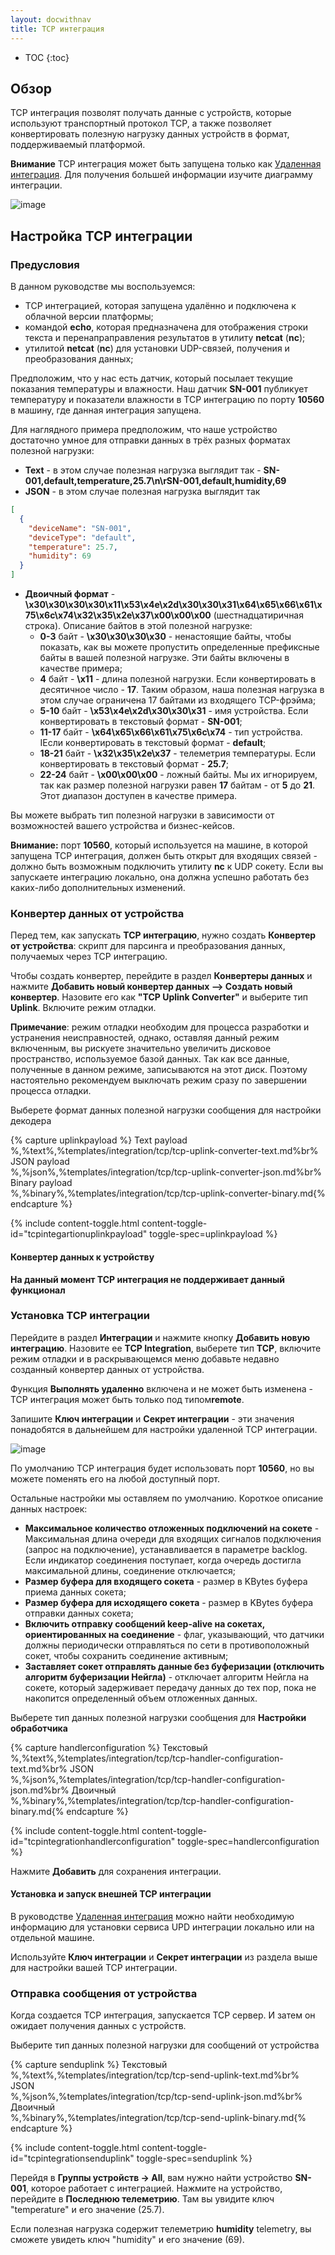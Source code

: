 ```yaml
---
layout: docwithnav
title: TCP интеграция
---
```


* TOC
{:toc}

## Обзор

TCP интеграция позволят получать данные с устройств, которые используют транспортный протокол TCP, а также позволяет конвертировать полезную нагрузку данных устройств в формат, поддерживаемый платформой.


**Внимание** TCP интеграция может быть запущена только как [Удаленная интеграция](/docs/user-guide/integrations/remote-integrations).
Для получения большей информации изучите диаграмму интеграции.

![image](/images/user-guide/integrations/tcp-integration.svg)

## Настройка TCP интеграции

### Предусловия

В данном руководстве мы воспользуемся:

 - TCP интеграцией, которая запущена удалённо и подключена к облачной версии платформы;
 - командой **echo**, которая предназначена для отображения строки текста и перенапраправления результатов в утилиту **netcat** (**nc**);
 - утилитой **netcat** (**nc**) для установки UDP-связей, получения и преобразования данных;    

Предположим, что у нас есть датчик, который посылает текущие показания температуры и влажности.
Наш датчик **SN-001** публикует температуру и показатели влажности в TCP интеграцию по порту **10560** в машину, где данная интеграция запущена.

Для наглядного примера предположим, что наше устройство достаточно умное для отправки данных в трёх разных форматах полезной нагрузки:
 - **Text** - в этом случае полезная нагрузка выглядит так - **SN-001,default,temperature,25.7\n\rSN-001,default,humidity,69**
 - **JSON** - в этом случае полезная нагрузка выглядит так
 
```json
[
  {
    "deviceName": "SN-001",
    "deviceType": "default",
    "temperature": 25.7,
    "humidity": 69
  }
]
```
 - **Двоичный формат** - **\x30\x30\x30\x30\x11\x53\x4e\x2d\x30\x30\x31\x64\x65\x66\x61\x75\x6c\x74\x32\x35\x2e\x37\x00\x00\x00** (шестнадцатиричная строка). 
 Описание байтов в этой полезной нагрузке:
    - **0-3** байт - **\x30\x30\x30\x30** - ненастоящие байты, чтобы показать, как вы можете пропустить определенные префиксные байты в вашей полезной нагрузке. Эти байты включены в качестве примера;
    - **4** байт - **\x11** - длина полезной нагрузки. Если конвертировать в десятичное число - **17**. Таким образом, наша полезная нагрузка в этом случае ограничена 17 байтами из входящего TCP-фрэйма;
    - **5-10** байт - **\x53\x4e\x2d\x30\x30\x31** - имя устройства. Если конвертировать в текстовый формат - **SN-001**;
    - **11-17** байт - **\x64\x65\x66\x61\x75\x6c\x74** - тип устройства. IЕсли конвертировать в текстовый формат - **default**;
    - **18-21** байт - **\x32\x35\x2e\x37** - телеметрия температуры. Если конвертировать в текстовый формат - **25.7**;
    - **22-24** байт - **\x00\x00\x00** - ложный байты. Мы их игнорируем, так как размер полезной нагрузки равен **17** байтам - от **5** до **21**. Этот диапазон доступен в качестве примера.
    
Вы можете выбрать тип полезной нагрузки в зависимости от возможностей вашего устройства и бизнес-кейсов.
 
 **Внимание:** порт **10560**, который используется на машине, в которой запущена TCP интеграция, должен быть открыт для входящих связей - должно быть возможным подключить утилиту **nc** к UDP сокету.
Если вы запускаете интеграцию локально, она должна успешно работать без каких-либо дополнительных изменений.

### Конвертер данных от устройства

Перед тем, как запускать **TCP интеграцию**, нужно создать **Конвертер от устройства**: скрипт для парсинга и преобразования данных, получаемых через TCP интеграцию.

Чтобы создать конвертер, перейдите в раздел **Конвертеры данных** и нажмите **Добавить новый конвертер данных —> Создать новый конвертер**.
Назовите его как **"TCP Uplink Converter"** и выберите тип **Uplink**. Включите режим отладки.

**Примечание**: режим отладки необходим для процесса разработки и устранения неисправностей, однако, оставляя данный режим включенным, вы рискуете значительно увеличить дисковое пространство, используемое базой данных. Так как все данные, полученные в данном режиме, записываются на этот диск. Поэтому настоятельно рекомендуем выключать режим сразу по завершении процесса отладки.

Выберете формат данных полезной нагрузки сообщения для настройки декодера

{% capture uplinkpayload %}
Text payload<br/>%,%text%,%templates/integration/tcp/tcp-uplink-converter-text.md%br%
JSON payload<br/>%,%json%,%templates/integration/tcp/tcp-uplink-converter-json.md%br%
Binary payload<br/>%,%binary%,%templates/integration/tcp/tcp-uplink-converter-binary.md{% endcapture %}

{% include content-toggle.html content-toggle-id="tcpintegartionuplinkpayload" toggle-spec=uplinkpayload %}

#### Конвертер данных к устройству

**На данный момент TCP интеграция не поддерживает данный функционал**

### Установка TCP интеграции

Перейдите в раздел **Интеграции** и нажмите кнопку **Добавить новую интеграцию**. Назовите ее **TCP Integration**, выберете тип **TCP**, включите режим отладки и в раскрывающемся меню добавьте недавно созданный конвертер данных от устройства.

Функция **Выполнять удаленно** включена и не может быть изменена - TCP интеграция может быть только под типом**remote**.

Запишите **Ключ интеграции** и **Секрет интеграции** - эти значения понадобятся в дальнейшем для настройки удаленной TCP интеграции.

![image](/images/user-guide/integrations/tcp/tcp-integration-setup.png)

По умолчанию TCP интеграция будет использовать порт **10560**, но вы можете поменять его на любой доступный порт. 

Остальные настройки мы оставляем по умолчанию. Короткое описание данных настроек:
- **Максимальное количество отложенных подключений на сокете** - Максимальная длина очереди для входящих сигналов подключения (запрос на подключение), устанавливается в параметре backlog. Если индикатор соединения поступает, когда очередь достигла максимальной длины, соединение отключается;
- **Размер буфера для входящего сокета** - размер в KBytes буфера приема данных сокета;
- **Размер буфера для исходящего сокета** - размер в KBytes буфера отправки данных сокета;
- **Включить отправку сообщений keep-alive на сокетах, ориентированных на соединение** - флаг, указывающий, что датчики должны периодически отправляться по сети в противоположный сокет, чтобы сохранить соединение активным;
- **Заставляет сокет отправлять данные без буферизации (отключить алгоритм буферизации Нейгла)** - отключает алгоритм Нейгла на сокете, который задерживает передачу данных до тех пор, пока не накопится определенный объем отложенных данных.

Выберете тип данных полезной нагрузки сообщения для **Настройки обработчика**

{% capture handlerconfiguration %}
Текстовый<br/>%,%text%,%templates/integration/tcp/tcp-handler-configuration-text.md%br%
JSON<br/>%,%json%,%templates/integration/tcp/tcp-handler-configuration-json.md%br%
Двоичный<br/>%,%binary%,%templates/integration/tcp/tcp-handler-configuration-binary.md{% endcapture %}

{% include content-toggle.html content-toggle-id="tcpintegrationhandlerconfiguration" toggle-spec=handlerconfiguration %}

Нажмите **Добавить** для сохранения интеграции.

#### Установка и запуск внешней TCP интеграции

В руководстве [Удаленная интеграция](/docs/user-guide/integrations/remote-integrations) можно найти необходимую информацию для установки сервиса UPD интеграции локально или на отдельной машине.

Используйте **Ключ интеграции** и **Секрет интеграции** из раздела выше для настройки вашей TCP интеграции.  

### Отправка сообщения от устройства

Когда создается TCP интеграция, запускается TCP сервер. И затем он ожидает получения данных с устройств.

Выберите тип данных полезной нагрузки для сообщений от устройства

{% capture senduplink %}
Текстовый<br/>%,%text%,%templates/integration/tcp/tcp-send-uplink-text.md%br%
JSON<br/>%,%json%,%templates/integration/tcp/tcp-send-uplink-json.md%br%
Двоичный<br/>%,%binary%,%templates/integration/tcp/tcp-send-uplink-binary.md{% endcapture %}

{% include content-toggle.html content-toggle-id="tcpintegrationsenduplink" toggle-spec=senduplink %}

Перейдя в **Группы устройств -> All**, вам нужно найти устройство **SN-001**, которое  работает с интеграцией.
Нажмите на устройство, перейдите в **Последнюю телеметрию**. Там вы увидите ключ "temperature" и его значение (25.7).

Если полезная нагрузка содержит телеметрию **humidity** telemetry, вы сможете увидеть ключ "humidity" и его значение (69).
